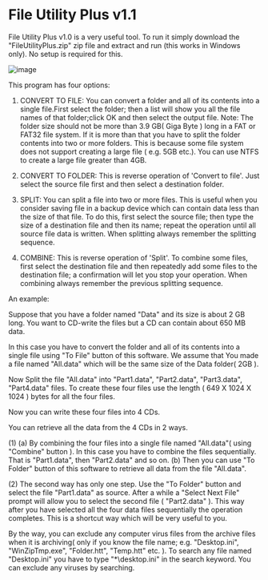 # File Utility Plus v1.1

File Utility Plus v1.0 is a very useful tool. 
To run it simply download the "FileUtilityPlus.zip" zip file and extract and run (this works in Windows only). No setup is required for this.

![image](https://github.com/user-attachments/assets/30603c9f-2d14-4989-a7cd-9c603ed4cfcb)

This program has four options:

1) CONVERT TO FILE: You can convert a folder and all of its contents into a single file.First select the folder; then a list will show you all the file names of that folder;click OK and then select the output file.
Note: The folder size should not be more than 3.9 GB( Giga Byte ) long in a FAT or FAT32 file system. If it is more than that you have to split the folder contents into two or more folders. This is because some file system does not support creating a large file ( e.g. 5GB etc.). You can use NTFS to create a large file greater than 4GB.

2) CONVERT TO FOLDER: This is reverse operation of 'Convert to file'. Just select the source file first and then select a destination folder.

3) SPLIT: You can split a file into two or more files. This is useful when you consider saving file in a backup device which can contain data less than the size of that file. To do this, first select the source file; then type the size of a destination file and then its name; repeat the operation until all source file data is written. When splitting always remember the splitting sequence.

4) COMBINE: This is reverse operation of 'Split'. To combine some files, first select the destination file and then repeatedly add some files to the destination file; a confirmation will let you stop your operation.  When combining always remember the previous splitting sequence.

An example:

Suppose that you have a folder named "Data" and its size is about 2 GB long. You want to CD-write the files but a CD can contain about 650 MB data.

In this case you have to convert the folder and all of its contents into a single file using "To File" button of this software. We assume that You made a file named "All.data" which will be the same size of the Data folder( 2GB ).

Now Split the file "All.data" into "Part1.data", "Part2.data", "Part3.data", "Part4.data" files.
To create these four files use the length ( 649 X 1024 X 1024 ) bytes  for all the four files.

Now you can write these four files into 4 CDs.

You can retrieve all the data from the 4 CDs in 2 ways.

(1)
   (a) By combining the four files into a single file named "All.data"( using "Combine" button ). In this case you have to combine the files sequentially. That is "Part1.data", then "Part2.data" and so on. 
   (b) Then you can use "To Folder" button of this software to retrieve all data from the file "All.data".

(2)
The second way has only one step. Use the "To Folder" button and select the file "Part1.data" as source. After a while a "Select Next File" prompt will allow you to select the second file ( "Part2.data" ). This way after you have selected all the four data files sequentially the operation completes. This is a shortcut way which will be very useful to you.

By the way, you can exclude any computer virus files from the archive files when it is archiving( only if you know the file name; e.g. "Desktop.ini", "WinZipTmp.exe", "Folder.htt", "Temp.htt" etc. ). To search any file named "Desktop.ini" you have to type "*\desktop.ini" in the search keyword. You can exclude any viruses by searching.
